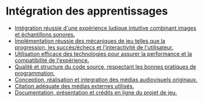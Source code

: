 # Intégration des apprentissages

<!-- start-replace-subnav depth=1 -->
* [Intégration réussie d'une expérience ludique intuitive combinant images et échantillons sonores.](/03-savoirs/04/01-experience-ludique/)
* [Implémentation réussie des mécaniques de jeu telles que la progression, les succès/échecs et l'interactivité de l'utilisateur.](/03-savoirs/04/02-mecanique-jeu/)
* [Utilisation efficace des technologies pour assurer la performance et la compatibilité de l'expérience.](/03-savoirs/04/03-performance/)
* [Qualité et structure du code source, respectant les bonnes pratiques de programmation.](/03-savoirs/04/04-code-source/)
* [Conception, réalisation et integration des médias audiovisuels originaux.](/03-savoirs/04/05-conception-media/)
* [Citation adéquate des médias externes utilisés.](/03-savoirs/04/06-medias-externes/)
* [Documentation, présentation et crédits en ligne du projet de jeu.](/03-savoirs/04/07-documentation-mise-en-ligne/)
<!-- end-replace-subnav -->
